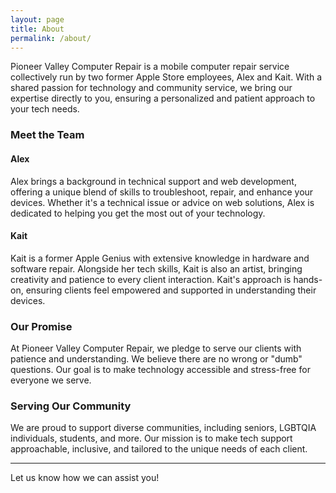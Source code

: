 ```yaml
---
layout: page
title: About
permalink: /about/
---
```


Pioneer Valley Computer Repair is a mobile computer repair service collectively run by two former Apple Store employees, Alex and Kait. With a shared passion for technology and community service, we bring our expertise directly to you, ensuring a personalized and patient approach to your tech needs.

### Meet the Team

#### Alex
Alex brings a background in technical support and web development, offering a unique blend of skills to troubleshoot, repair, and enhance your devices. Whether it's a technical issue or advice on web solutions, Alex is dedicated to helping you get the most out of your technology.

#### Kait
Kait is a former Apple Genius with extensive knowledge in hardware and software repair. Alongside her tech skills, Kait is also an artist, bringing creativity and patience to every client interaction. Kait's approach is hands-on, ensuring clients feel empowered and supported in understanding their devices.

### Our Promise

At Pioneer Valley Computer Repair, we pledge to serve our clients with patience and understanding. We believe there are no wrong or "dumb" questions. Our goal is to make technology accessible and stress-free for everyone we serve.

### Serving Our Community

We are proud to support diverse communities, including seniors, LGBTQIA individuals, students, and more. Our mission is to make tech support approachable, inclusive, and tailored to the unique needs of each client.

---

Let us know how we can assist you!
